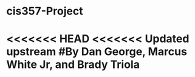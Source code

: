 # cis357-Project

<<<<<<< HEAD
<<<<<<< Updated upstream
#By Dan George, Marcus White Jr, and Brady Triola
=======


